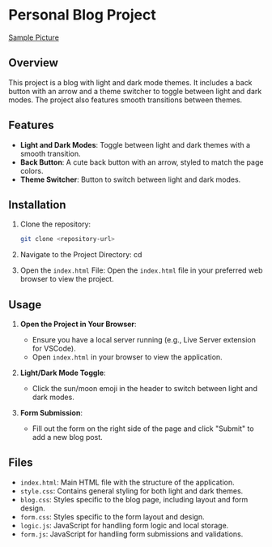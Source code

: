 # Personal Blog Project

[Sample Picture](assets/images/Blog_Sample.png)

## Overview

This project is a blog with light and dark mode themes. It includes a back button with an arrow and a theme switcher to toggle between light and dark modes. The project also features smooth transitions between themes.

## Features

- **Light and Dark Modes**: Toggle between light and dark themes with a smooth transition.
- **Back Button**: A cute back button with an arrow, styled to match the page colors.
- **Theme Switcher**: Button to switch between light and dark modes.

## Installation

1. Clone the repository:
   ```bash
   git clone <repository-url>

2. Navigate to the Project Directory:
    cd <project-directory>

3. Open the `index.html` File: 
    Open the `index.html` file in your preferred web browser to view the project.

## Usage

1. **Open the Project in Your Browser**:
   - Ensure you have a local server running (e.g., Live Server extension for VSCode).
   - Open `index.html` in your browser to view the application.

2. **Light/Dark Mode Toggle**:
   - Click the sun/moon emoji in the header to switch between light and dark modes.

3. **Form Submission**:
   - Fill out the form on the right side of the page and click "Submit" to add a new blog post.

## Files

- `index.html`: Main HTML file with the structure of the application.
- `style.css`: Contains general styling for both light and dark themes.
- `blog.css`: Styles specific to the blog page, including layout and form design.
- `form.css`: Styles specific to the form layout and design.
- `logic.js`: JavaScript for handling form logic and local storage.
- `form.js`: JavaScript for handling form submissions and validations.